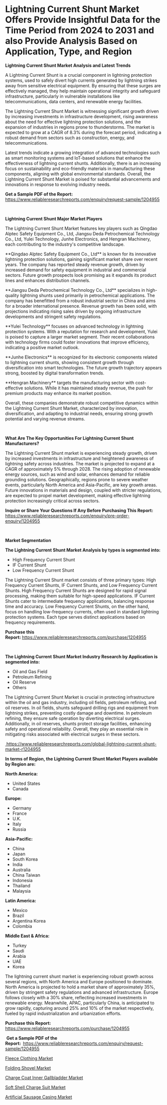 <p><h1>Lightning Current Shunt Market Offers Provide Insightful Data for the Time Period from 2024 to 2031 and also Provide Analysis Based on Application, Type, and Region</h1></p><p><strong>Lightning Current Shunt Market Analysis and Latest Trends</strong></p>
<p><p>A Lightning Current Shunt is a crucial component in lightning protection systems, used to safely divert high currents generated by lightning strikes away from sensitive electrical equipment. By ensuring that these surges are effectively managed, they help maintain operational integrity and safeguard infrastructure, particularly in vulnerable installations like telecommunications, data centers, and renewable energy facilities.</p><p>The Lightning Current Shunt Market is witnessing significant growth driven by increasing investments in infrastructure development, rising awareness about the need for effective lightning protection solutions, and the expansion of industries in regions prone to thunderstorms. The market is expected to grow at a CAGR of 8.3% during the forecast period, indicating a robust demand from sectors such as construction, energy, and telecommunications. </p><p>Latest trends indicate a growing integration of advanced technologies such as smart monitoring systems and IoT-based solutions that enhance the effectiveness of lightning current shunts. Additionally, there is an increasing focus on sustainability and eco-friendly materials in manufacturing these components, aligning with global environmental standards. Overall, the Lightning Current Shunt Market is poised for substantial advancements and innovations in response to evolving industry needs.</p></p>
<p><strong>Get a Sample PDF of the Report:&nbsp;</strong> <a href="https://www.reliableresearchreports.com/enquiry/request-sample/1204955?utm_campaign=1731&utm_medium=2&utm_source=Github&utm_content=ia&utm_term=16102024&utm_id=lightning-current-shunt">https://www.reliableresearchreports.com/enquiry/request-sample/1204955</a></p>
<p>&nbsp;</p>
<p><strong>Lightning Current Shunt Major Market Players</strong></p>
<p><p>The Lightning Current Shunt Market features key players such as Qingdao Alptec Safety Equipment Co., Ltd, Jiangsu Deda Petrochemical Technology Co., Ltd, Yulei Technology, Junhe Electronics, and Hengran Machinery, each contributing to the industry's competitive landscape.</p><p>**Qingdao Alptec Safety Equipment Co., Ltd** is known for its innovative lightning protection solutions, gaining significant market share over recent years. The company has reported steady revenue growth, driven by increased demand for safety equipment in industrial and commercial sectors. Future growth prospects look promising as it expands its product lines and enhances distribution channels.</p><p>**Jiangsu Deda Petrochemical Technology Co., Ltd** specializes in high-quality lightning shunts used primarily in petrochemical applications. The company has benefitted from a robust industrial sector in China and aims for a broader international presence. Revenue growth has been solid, with projections indicating rising sales driven by ongoing infrastructure developments and stringent safety regulations.</p><p>**Yulei Technology** focuses on advanced technology in lightning protection systems. With a reputation for research and development, Yulei is poised to capture a larger market segment. Their recent collaborations with technology firms could foster innovations that improve efficiency, indicating a positive market outlook.</p><p>**Junhe Electronics** is recognized for its electronic components related to lightning current shunts, showing consistent growth through diversification into smart technologies. The future growth trajectory appears strong, boosted by digital transformation trends.</p><p>**Hengran Machinery** targets the manufacturing sector with cost-effective solutions. While it has maintained steady revenue, the push for premium products may enhance its market position.</p><p>Overall, these companies demonstrate robust competitive dynamics within the Lightning Current Shunt Market, characterized by innovation, diversification, and adapting to industrial needs, ensuring strong growth potential and varying revenue streams.</p></p>
<p>&nbsp;</p>
<p><strong>What Are The Key Opportunities For Lightning Current Shunt Manufacturers?</strong></p>
<p><p>The Lightning Current Shunt market is experiencing steady growth, driven by increased investments in infrastructure and heightened awareness of lightning safety across industries. The market is projected to expand at a CAGR of approximately 5% through 2028. The rising adoption of renewable energy sources, such as wind and solar, enhances demand for reliable grounding solutions. Geographically, regions prone to severe weather events, particularly North America and Asia-Pacific, are key growth areas. Future innovations in materials and design, coupled with stricter regulations, are expected to propel market development, making effective lightning protection increasingly critical across sectors.</p></p>
<p><strong>Inquire or Share Your Questions If Any Before Purchasing This Report:</strong> <a href="https://www.reliableresearchreports.com/enquiry/pre-order-enquiry/1204955?utm_campaign=1731&utm_medium=2&utm_source=Github&utm_content=ia&utm_term=16102024&utm_id=lightning-current-shunt">https://www.reliableresearchreports.com/enquiry/pre-order-enquiry/1204955</a></p>
<p>&nbsp;</p>
<p><strong>Market Segmentation</strong></p>
<p><strong>The Lightning Current Shunt Market Analysis by types is segmented into:</strong></p>
<p><ul><li>High Frequency Current Shunt</li><li>IF Current Shunt</li><li>Low Frequency Current Shunt</li></ul></p>
<p><p>The Lightning Current Shunt market consists of three primary types: High Frequency Current Shunts, IF Current Shunts, and Low Frequency Current Shunts. High Frequency Current Shunts are designed for rapid signal processing, making them suitable for high-speed applications. IF Current Shunts cater to intermediate frequency applications, balancing response time and accuracy. Low Frequency Current Shunts, on the other hand, focus on handling low-frequency currents, often used in standard lightning protection systems. Each type serves distinct applications based on frequency requirements.</p></p>
<p><strong>Purchase this Report:&nbsp;</strong><a href="https://www.reliableresearchreports.com/purchase/1204955?utm_campaign=1731&utm_medium=2&utm_source=Github&utm_content=ia&utm_term=16102024&utm_id=lightning-current-shunt">https://www.reliableresearchreports.com/purchase/1204955</a></p>
<p>&nbsp;</p>
<p><strong>The Lightning Current Shunt Market Industry Research by Application is segmented into:</strong></p>
<p><ul><li>Oil and Gas Field</li><li>Petroleum Refining</li><li>Oil Reserve</li><li>Others</li></ul></p>
<p><p>The Lightning Current Shunt Market is crucial in protecting infrastructure within the oil and gas industry, including oil fields, petroleum refining, and oil reserves. In oil fields, shunts safeguard drilling rigs and equipment from lightning strikes, preventing costly damage and downtime. In petroleum refining, they ensure safe operation by diverting electrical surges. Additionally, in oil reserves, shunts protect storage facilities, enhancing safety and operational reliability. Overall, they play an essential role in mitigating risks associated with electrical surges in these sectors.</p></p>
<p><a href="https://www.reliableresearchreports.com/global-lightning-current-shunt-market-r1204955?utm_campaign=1731&utm_medium=2&utm_source=Github&utm_content=ia&utm_term=16102024&utm_id=lightning-current-shunt">&nbsp;https://www.reliableresearchreports.com/global-lightning-current-shunt-market-r1204955</a></p>
<p><strong>In terms of Region, the Lightning Current Shunt Market Players available by Region are:</strong></p>
<p>
    <p> <strong> North America: </strong>
        <ul>
            <li>United States</li>
            <li>Canada</li>
        </ul>
        </p> 
    <p> <strong> Europe: </strong>
        <ul>
            <li>Germany</li>
            <li>France</li>
            <li>U.K.</li>
            <li>Italy</li>
            <li>Russia</li>
        </ul>
        </p> 
    <p> <strong> Asia-Pacific: </strong>
        <ul>
            <li>China</li>
            <li>Japan</li>
            <li>South Korea</li>
            <li>India</li>
            <li>Australia</li>
            <li>China Taiwan</li>
            <li>Indonesia</li>
            <li>Thailand</li>
            <li>Malaysia</li>
        </ul>
        </p> 
    <p> <strong> Latin America: </strong>
        <ul>
            <li>Mexico</li>
            <li>Brazil</li>
            <li>Argentina Korea</li>
            <li>Colombia</li>
        </ul>
        </p> 
    <p> <strong> Middle East & Africa: </strong>
        <ul>
            <li>Turkey</li>
            <li>Saudi</li>
            <li>Arabia</li>
            <li>UAE</li>
            <li>Korea</li>
        </ul>
    </p>
    </p>
<p><p>The lightning current shunt market is experiencing robust growth across several regions, with North America and Europe positioned to dominate. North America is projected to hold a market share of approximately 35%, driven by stringent safety regulations and advanced infrastructure. Europe follows closely with a 30% share, reflecting increased investments in renewable energy. Meanwhile, APAC, particularly China, is anticipated to grow rapidly, capturing around 25% and 10% of the market respectively, fueled by rapid industrialization and urbanization efforts.</p></p>
<p><strong>Purchase this Report: </strong><a href="https://www.reliableresearchreports.com/purchase/1204955?utm_campaign=1731&utm_medium=2&utm_source=Github&utm_content=ia&utm_term=16102024&utm_id=lightning-current-shunt">https://www.reliableresearchreports.com/purchase/1204955</a></p>
<p>&nbsp;<strong>Get a Sample PDF of the Report:&nbsp;&nbsp;</strong><a href="https://www.reliableresearchreports.com/enquiry/request-sample/1204955?utm_campaign=1731&utm_medium=2&utm_source=Github&utm_content=ia&utm_term=16102024&utm_id=lightning-current-shunt">https://www.reliableresearchreports.com/enquiry/request-sample/1204955</a></p>
<p><strong></strong></p>
<p><p><a href="https://www.linkedin.com/pulse/fleece-clothing-market-revolution-size-share-emerging-trends-g1onf?trk=public_post_embed_feed-article-content&utm_campaign=1731&utm_medium=2&utm_source=Github&utm_content=ia&utm_term=16102024&utm_id=lightning-current-shunt">Fleece Clothing Market</a></p><p><a href="https://www.linkedin.com/pulse/folding-shovel-industry-forecast-market-shifts-strategic-sdvnf?utm_campaign=1731&utm_medium=2&utm_source=Github&utm_content=ia&utm_term=16102024&utm_id=lightning-current-shunt">Folding Shovel Market</a></p><p><a href="https://www.linkedin.com/pulse/emerging-technologies-reshaping-charge-coat-inner-gallbladder-i5pkf?trk=public_post_embed_feed-article-content&utm_campaign=1731&utm_medium=2&utm_source=Github&utm_content=ia&utm_term=16102024&utm_id=lightning-current-shunt">Charge Coat Inner Gallbladder Market</a></p><p><a href="https://www.linkedin.com/pulse/soft-shell-charge-suit-market-trends-strategic-insights-yilkf?trk=public_post_embed_feed-article-content&utm_campaign=1731&utm_medium=2&utm_source=Github&utm_content=ia&utm_term=16102024&utm_id=lightning-current-shunt">Soft Shell Charge Suit Market</a></p><p><a href="https://www.linkedin.com/pulse/global-artificial-sausage-casing-market-sector2024-2031-metrics-7jibf?trk=public_post_embed_feed-article-content&utm_campaign=1731&utm_medium=2&utm_source=Github&utm_content=ia&utm_term=16102024&utm_id=lightning-current-shunt">Artificial Sausage Casing Market</a></p></p>
